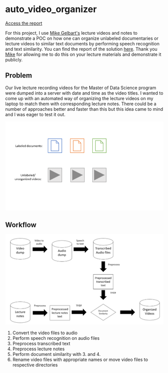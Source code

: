 # auto_video_organizer
[Access the report](https://anasm-17.github.io/auto_video_organizer/report.html) 

For this project, I use [Mike Gelbart's](https://www.mikegelbart.com/) lecture videos and notes to demonstrate a POC on how one can organize unlabeled documentaries or lecture videos to similar text documents by performing speech recognition and text similarity. You can find the report of the solution [here](https://anasm-17.github.io/auto_video_organizer/report.html). Thank you [Mike](https://www.mikegelbart.com/) for allowing me to do this on your lecture materials and demonstrate it publicly.

## Problem
Our live lecture recording videos for the Master of Data Science program were dumped into a server with date and time as the video titles. I wanted to come up with an automated way of organizing the lecture videos on my laptop to match them with corresponding lecture notes. There could be a number of approaches better and faster than this but this idea came to mind and I was eager to test it out.

![animation](images/process_animation.gif)

## Workflow

<img src="images/workflow.PNG">

1) Convert the video files to audio
2) Perform speech recognition on audio files
3) Preprocess transcribed text
4) Preprocess lecture notes
5) Perform document similarity with 3. and 4.
6) Rename video files with appropriate names or move video files to respective directories
